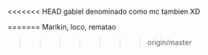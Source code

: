 <<<<<<< HEAD
gabiel denominado como mc tambien XD

=======
Marikin, loco, rematao
>>>>>>> origin/master
